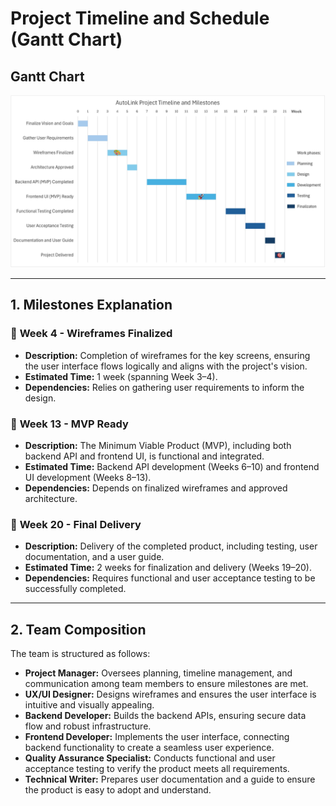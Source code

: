 # Project Timeline and Schedule (Gantt Chart)

## Gantt Chart

![AutoLink Gantt Chart](GanttChart.jpg)

---

## 1. Milestones Explanation

### 🎨 **Week 4 - Wireframes Finalized**
- **Description:** Completion of wireframes for the key screens, ensuring the user interface flows logically and aligns with the project's vision.
- **Estimated Time:** 1 week (spanning Week 3–4).
- **Dependencies:** Relies on gathering user requirements to inform the design.

### 🚀 **Week 13 - MVP Ready**
- **Description:** The Minimum Viable Product (MVP), including both backend API and frontend UI, is functional and integrated.
- **Estimated Time:** Backend API development (Weeks 6–10) and frontend UI development (Weeks 8–13).
- **Dependencies:** Depends on finalized wireframes and approved architecture.

### 🎯 **Week 20 - Final Delivery**
- **Description:** Delivery of the completed product, including testing, user documentation, and a user guide.
- **Estimated Time:** 2 weeks for finalization and delivery (Weeks 19–20).
- **Dependencies:** Requires functional and user acceptance testing to be successfully completed.

---

## 2. Team Composition

The team is structured as follows:

- **Project Manager:** Oversees planning, timeline management, and communication among team members to ensure milestones are met.
- **UX/UI Designer:** Designs wireframes and ensures the user interface is intuitive and visually appealing.
- **Backend Developer:** Builds the backend APIs, ensuring secure data flow and robust infrastructure.
- **Frontend Developer:** Implements the user interface, connecting backend functionality to create a seamless user experience.
- **Quality Assurance Specialist:** Conducts functional and user acceptance testing to verify the product meets all requirements.
- **Technical Writer:** Prepares user documentation and a guide to ensure the product is easy to adopt and understand.

